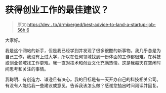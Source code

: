 # 获得创业工作的最佳建议？

> 原文:[https://dev . to/drmixerged/best-advice-to-land-a-startup-job-56h 6](https://dev.to/drmixerged/best-advice-to-land-a-startup-job-56h6)

大家好。

我是这个网站的新手，但是我已经学到并发现了很多很酷的新事物。我几乎总是为自己工作，我没有上过大学，所以在任何领域找到一份体面的工作都很难。在科技或创业领域找工作更难。我一直对技术和创业文化充满热情。这是我每天在空闲时间思考和关注的事情。

我聪明、有创造力、谦逊且有决心。我的目标是有一天开办自己的科技相关公司。有没有人能给我一些建议或意见，告诉我该怎么做？感谢您抽出时间阅读并回复。